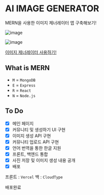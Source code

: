 # AI IMAGE GENERATOR

MERN을 사용한 이미지 제너레이터 앱 구축해보기!

![image](https://user-images.githubusercontent.com/46777310/230633623-3e95baee-7cab-43dd-80d0-32f8b0561466.png)

![image](https://user-images.githubusercontent.com/46777310/230633530-07e342a0-d3f4-4bb4-a692-500d5d691583.png)

[이미지 제너레이터 사용하기!](https://ai-image-generator-kohl.vercel.app/)

## What is MERN

- `M` = `MongoDB`
- `E` = `Express`
- `R` = `React`
- `N` = `Node.js`

## To Do

- [x] 메인 페이지
- [x] 커뮤니티 및 생성하기 UI 구현
- [x] 이미지 생성 API 구현
- [x] 커뮤니티 업로드 API 구현
- [X] 언어 번역을 통한 한글 지원
- [x] 프론트, 백엔드 통합
- [x] 사진 저장 및 이미지 생성 내용 공개
- [x] 배포

프론트 : `Vercel`
백 : `CloudType`

배포완료
